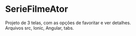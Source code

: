 # SerieFilmeAtor
Projeto de 3 telas, com as opções de favoritar e ver detalhes. <br>
Arquivos src, Ionic, Angular, tabs. 

